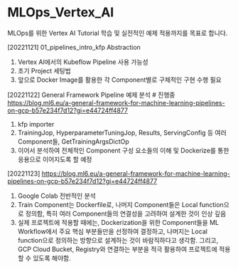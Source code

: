 # MLOps_Vertex_AI
MLOps를 위한 Vertex AI Tutorial 학습 및 실전적인 예제 적용까지를 목표로 합니다.

[20221121]
01_pipelines_intro_kfp Abstraction

1. Vertex AI에서의 Kubeflow Pipeline 사용 가능성
2. 초기 Project 세팅법
3. 앞으로 Docker Image를 활용한 각 Component별로 구체적인 구현 수행 필요


[20221122]
General Framework Pipeline 예제 분석 # 진행중
https://blog.ml6.eu/a-general-framework-for-machine-learning-pipelines-on-gcp-b57e234f7d12?gi=e44724ff4877

1. kfp importer
2. TrainingJop, HyperparameterTuningJop, Results, ServingConfig 등 여러 Component들, GetTrainingArgsDictOp
3. 이어서 분석하여 전체적인 Component 구성 요소들의 이해 및 Dockerize를 통한 응용으로 이어지도록 할 예정

[20221123]
https://blog.ml6.eu/a-general-framework-for-machine-learning-pipelines-on-gcp-b57e234f7d12?gi=e44724ff4877

1. Google Colab 전반적인 분석
2. Train Component는 Dockerfile로, 나머지 Component들은 Local function으로 정의함, 특히 여러 Component들의 연결성을 고려하여 설계한 것이 인상 깊음
3. 실제 프로젝트에 적용할 때에는, Dockerization을 위한 Component들을 ML Workflow에서 주요 핵심 부분들만을 선정하여 결정하고, 나머지는 Local function으로 정의하는 방향으로 설계하는 것이 바람직하다고 생각함. 그리고, GCP Cloud Bucket, Registry와 연결하는 부분을 적극 활용하여 프로젝트에 적용할 수 있도록 해야함.



